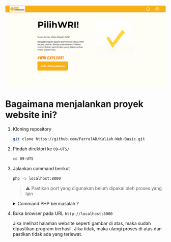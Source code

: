 ![PilihWRI!](docs/img/homepage_view.png)

# Bagaimana menjalankan proyek website ini?
1. Kloning repository
    ```bash
    git clone https://github.com/FarrelAD/Kuliah-Web-Basic.git
    ```
2. Pindah direktori ke `09-UTS/`
    ```bash
    cd 09-UTS
    ```
3. Jalankan command berikut
    ```bash
    php -S localhost:8000
    ```
    > ⚠️ Pastikan port yang digunakan belum dipakai oleh proses yang lain

    <details>
        <summary>Command PHP bermasalah ?</summary>
        <p>Masalah ini dikarenakan command PHP masih belum dikenali oleh sistem operasi. Pastikan bahwa anda sudah menambahkan path bin PHP ke dalam environment variable komputer anda.</p>
        <p>Jika menggunakan Laragon:</p>
        <p>Direktori bin PHP di Laragon biasa ditemukan di path:</p>
        <code><parent-directory>\laragon\bin\php\php-<version>-Win32-vs16-x64</code>
        <p>Jika menggunakan XAMPP:</p>
        <p>Direktori bin PHP di Laragon biasa ditemukan di path:</p>
        <code><parent-directory>\xampp\php</code>
    </details>

5. Buka browser pada URL `http://localhost:8000`

    Jika melihat halaman website seperti gambar di atas, maka sudah dipastikan program berhasil. Jika tidak, maka ulangi proses di atas dan pastikan tidak ada yang terlewat.
